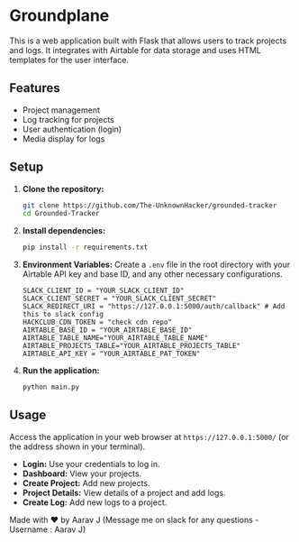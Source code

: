 # Groundplane

This is a web application built with Flask that allows users to track projects and logs. It integrates with Airtable for data storage and uses HTML templates for the user interface.

## Features

- Project management
- Log tracking for projects
- User authentication (login)
- Media display for logs

## Setup

1.  **Clone the repository:**
    ```bash
    git clone https://github.com/The-UnknownHacker/grounded-tracker
    cd Grounded-Tracker
    ```

2.  **Install dependencies:**
    ```bash
    pip install -r requirements.txt 
    ```

3.  **Environment Variables:**
    Create a `.env` file in the root directory with your Airtable API key and base ID, and any other necessary configurations.
    ```
    SLACK_CLIENT_ID = "YOUR_SLACK_CLIENT_ID"
    SLACK_CLIENT_SECRET = "YOUR_SLACK_CLIENT_SECRET"
    SLACK_REDIRECT_URI = "https://127.0.0.1:5000/auth/callback" # Add this to slack config
    HACKCLUB_CDN_TOKEN = "check cdn repo"  
    AIRTABLE_BASE_ID = "YOUR_AIRTABLE_BASE_ID"
    AIRTABLE_TABLE_NAME="YOUR_AIRTABLE_TABLE_NAME"
    AIRTABLE_PROJECTS_TABLE="YOUR_AIRTABLE_PROJECTS_TABLE"
    AIRTABLE_API_KEY = "YOUR_AIRTABLE_PAT_TOKEN"
    ```

4.  **Run the application:**
    ```bash
    python main.py
    ```

## Usage

Access the application in your web browser at `https://127.0.0.1:5000/` (or the address shown in your terminal).

-   **Login:** Use your credentials to log in.
-   **Dashboard:** View your projects.
-   **Create Project:** Add new projects.
-   **Project Details:** View details of a project and add logs.
-   **Create Log:** Add new logs to a project.

Made with ❤️ by Aarav J (Message me on slack for any questions - Username : Aarav J)